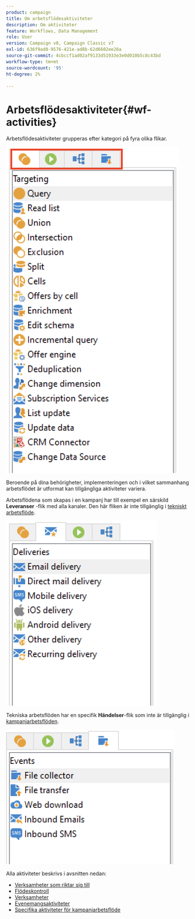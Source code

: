 ```yaml
---
product: campaign
title: Om arbetsflödesaktiviteter
description: Om aktiviteter
feature: Workflows, Data Management
role: User
version: Campaign v8, Campaign Classic v7
exl-id: 636f9ad0-9576-421e-ad8b-62d6602ee26a
source-git-commit: 4cbccf1ad02af9133d51933e3e0d010b5c8c43bd
workflow-type: tm+mt
source-wordcount: '95'
ht-degree: 2%

---
```


# Arbetsflödesaktiviteter{#wf-activities}

Arbetsflödesaktiviteter grupperas efter kategori på fyra olika flikar.

![](assets/wf-activity-tabs.png)

Beroende på dina behörigheter, implementeringen och i vilket sammanhang arbetsflödet är utformat kan tillgängliga aktiviteter variera.

Arbetsflödena som skapas i en kampanj har till exempel en särskild **Leveranser** -flik med alla kanaler. Den här fliken är inte tillgänglig i [tekniskt arbetsflöde](technical-workflows.md).

![](assets/campaign-wf-activities.png)

Tekniska arbetsflöden har en specifik **Händelser**-flik som inte är tillgänglig i [kampanjarbetsflöden](campaign-workflows.md).

![](assets/tech-wf-activities.png)

Alla aktiviteter beskrivs i avsnitten nedan:

* [Verksamheter som riktar sig till](targeting-activities.md)
* [Flödeskontroll](flow-control-activities.md)
* [Verksamheter](action-activities.md)
* [Evenemangsaktiviteter](event-activities.md)
* [Specifika aktiviteter för kampanjarbetsflöde](../campaigns/marketing-campaign-deliveries.md)
